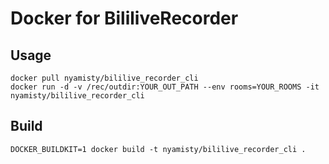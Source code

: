 # Docker for BililiveRecorder

## Usage

```
docker pull nyamisty/bililive_recorder_cli
docker run -d -v /rec/outdir:YOUR_OUT_PATH --env rooms=YOUR_ROOMS -it nyamisty/bililive_recorder_cli
```

## Build

```
DOCKER_BUILDKIT=1 docker build -t nyamisty/bililive_recorder_cli .
```